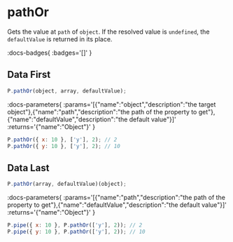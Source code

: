 # pathOr

Gets the value at `path` of `object`. If the resolved value is `undefined`, the `defaultValue` is returned in its place.

:docs-badges{ :badges='[]' }


## Data First

```js [light]
P.pathOr(object, array, defaultValue);
```

:docs-parameters{ :params='[{"name":"object","description":"the target object"},{"name":"path","description":"the path of the property to get"},{"name":"defaultValue","description":"the default value"}]' :returns='{"name":"Object"}' }

```js
P.pathOr({ x: 10 }, ['y'], 2); // 2
P.pathOr({ y: 10 }, ['y'], 2); // 10
```

## Data Last

```js [light]
P.pathOr(array, defaultValue)(object);
```

:docs-parameters{ :params='[{"name":"path","description":"the path of the property to get"},{"name":"defaultValue","description":"the default value"}]' :returns='{"name":"Object"}' }

```js
P.pipe({ x: 10 }, P.pathOr(['y'], 2)); // 2
P.pipe({ y: 10 }, P.pathOr(['y'], 2)); // 10
```